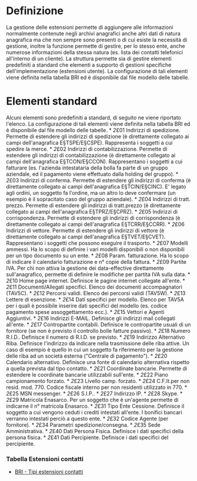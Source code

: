 # Definizione
La gestione delle estensioni permette di aggiungere alle informazioni normalmente contenute negli archivi anagrafici anche altri dati di natura anagrafica ma che non sempre sono presenti o di cui esiste la necessità di gestione, inoltre la funzione permette di gestire, per lo stesso ente, anche numerose informazioni della stessa natura (es. lista dei contatti telefonici all'interno di un cliente). La struttura permette sia di gestire elementi predefiniti a standard che elementi a supporto di gestioni specifiche dell'implementazione (estensioni utente). La configurazione di tali elementi viene definita nella tabella BRI ed è disponibile dal file modello delle tabelle.

# Elementi standard
Alcuni elementi sono predefiniti a standard, di seguito ne viene riportato l'elenco. La configurazione di tali elementi viene definita nella tabella BRI ed è disponibile dal file modello delle tabelle.
 \* _2_£01 Indirizzi di spedizione. Permette di estendere gli indirizzi di spedizione (è direttamente collegato ai campi dell'anagrafica E§TSPE/E§CSPE). Rappresenta i soggetti a cui spedire la merce.
 \* _2_£02 Indirizzi di contabilizzazione. Permette di estendere gli indirizzi di contabilizzazione (è direttamente collegato ai campi dell'anagrafica E§TCON/E§CCON). Rappresentano i soggetti a cui fatturare (es. l'azienda intestataria della bolla fa parte di un gruppo aziendale, ed il pagamento viene effettuato dalla holding del gruppo).
 \* _2_£03 Indirizzi di conferma. Permette di estendere gli indirizzi di conferma (è direttamente collegato ai campi dell'anagrafica E§TCIN/E§CINC). E' legato agli ordini, un soggetto fa l'ordine, ma un altro lo deve confermare (un esempio è il sopracitato caso del gruppo aziendale).
 \* _2_£04 Indirizzi di tratt. prezzo. Permette di estendere gli indirizzi di tratt.prezzo (è direttamente collegato ai campi dell'anagrafica E§TPRZ/E§CPRZ).
 \* _2_£05 Indirizzi di corrispondenza. Permette di estendere gli indirizzi di corrispondenza (è direttamente collegato ai campi dell'anagrafica E§TCRR/E§CCRR).
 \* _2_£06 Indirizzi di vettore. Permette di estendere gli indirizzi di vettore (è direttamente collegato ai campi dell'anagrafica E§TVET/E§CVET). Rappresentano i soggetti che possono eseguire il trasporto.
 \* _2_£07 Modelli ammessi. Ha lo scopo di definire i vari modelli disponibili o non disponibili per un tipo documento su un ente.
 \* _2_£08 Param. fatturazione. Ha lo scopo di indicare il calendario fatturazione e n° copie della fattura.
 \* _2_£09 Partite IVA. Per chi non attiva la gestione dei data-effective direttamente sull'anagrafico, permette di definire le modifiche per partita IVA sulla data.
 \* _2_£10 Home page internet. Definisce le pagine internet collegate all'ente.
 \* _2_£11 Documenti/Allegati specifici. Elenco dei documenti accompagnatori (TAV5C).
 \* _2_£12 Percorsi validi. Elenco dei percorsi validi (TAV5W).
 \* _2_£13 Lettere di esenzione.
 \* _2_£14 Dati specifici per modello. Elenco per TAV5A per i quali è possibile inserire dati specifici del modello (es. codice pagamento spese assoggettamento ecc.).
 \* _2_£15 Vettori e Agenti Aggiuntivi.
 \* _2_£16 Indirizzi E-MAIL. Definisce gli indirizzi mail collegati all'ente.
 \* _2_£17 Contropartite contabili. Definisce le contropartite usuali di un fornitore (se non è previsto il controllo bolle fatture passivo).
 \* _2_£18 Numero R.I.D.. Definisce il numero di R.I.D. se previsto.
 \* _2_£19 Indirizzo Alternativo Riba. Definisce l'indirizzo da indicare nella trasmissione delle riba attive. Un caso di esempio è quello in cui un soggetto fa riferimento per la gestione delle riba ad un società esterna ("Centrale di pagamento").
 \* _2_£20 Calendario alternativo. Definisce una fonte di calendario alternativa rispetto a quella prevista dal tipo contatto.
 \* _2_£21 Coordinate bancarie. Permette di estendere le coordinate bancarie utilizzabili sull'ente.
 \* _2_£22 Piano campionamento forzato.
 \* _2_£23 Livello camp. forzato.
 \* _2_£24 C.F.It.per non resid. mod. 770. Codice fiscale interno per non residenti utilizzato in 770.
 \* _2_£25 MSN messenger.
 \* _2_£26 S.I.P..
 \* _2_£27 Indirizzo IP.
 \* _2_£28 Skype.
 \* _2_£29 Matricola Enasarco. Per un soggetto che è un'agente permette di indicarne il n° matricola Enasarco.
 \* _2_£31 Tipo Ente Cessione. Definisce il soggetto a cui vengono ceduti i crediti intestati all'ente. I bonifici bancari verranno intestati perciò a questo ente.
 \* _2_£32 Codice Agente (per fornitore).
 \* _2_£34 Parametri spedizione/consegna.
 \* _2_£35 Sede Amministrativa.
 \* _2_£40 Dati Persona Fisica. Definisce i dati specifici della persona fisica.
 \* _2_£41 Dati Percipiente. Definisce i dati specifici del percipiente.

### Tabella Estensioni contatti
- [BRI - Tipi estensioni contatti](Sorgenti/OG/TA/BRI)

